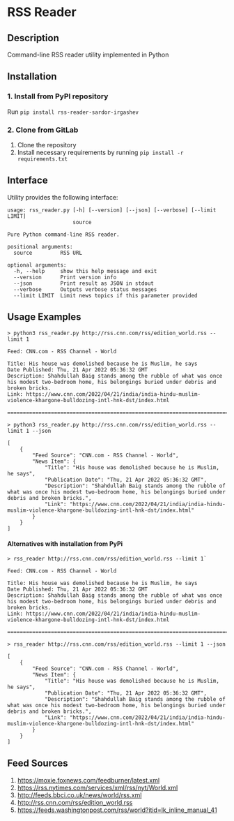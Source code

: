 # RSS Reader

## Description

Command-line RSS reader utility implemented in Python

## Installation

### 1. Install from PyPI repository

Run ```pip install rss-reader-sardor-irgashev```

### 2. Clone from GitLab

1. Clone the repository
2. Install necessary requirements by running ```pip install -r requirements.txt```

## Interface

Utility provides the following interface:

```shell
usage: rss_reader.py [-h] [--version] [--json] [--verbose] [--limit LIMIT]
                     source

Pure Python command-line RSS reader.

positional arguments:
  source         RSS URL

optional arguments:
  -h, --help     show this help message and exit
  --version      Print version info
  --json         Print result as JSON in stdout
  --verbose      Outputs verbose status messages
  --limit LIMIT  Limit news topics if this parameter provided
```

## Usage Examples

```
> python3 rss_reader.py http://rss.cnn.com/rss/edition_world.rss --limit 1
```

```shell
Feed: CNN.com - RSS Channel - World

Title: His house was demolished because he is Muslim, he says
Date Published: Thu, 21 Apr 2022 05:36:32 GMT
Description: Shahdullah Baig stands among the rubble of what was once his modest two-bedroom home, his belongings buried under debris and broken bricks.
Link: https://www.cnn.com/2022/04/21/india/india-hindu-muslim-violence-khargone-bulldozing-intl-hnk-dst/index.html

====================================================================================

```

```
> python3 rss_reader.py http://rss.cnn.com/rss/edition_world.rss --limit 1 --json
```

```shell
[
    {
        "Feed Source": "CNN.com - RSS Channel - World",
        "News Item": {
            "Title": "His house was demolished because he is Muslim, he says",
            "Publication Date": "Thu, 21 Apr 2022 05:36:32 GMT",
            "Description": "Shahdullah Baig stands among the rubble of what was once his modest two-bedroom home, his belongings buried under debris and broken bricks.",
            "Link": "https://www.cnn.com/2022/04/21/india/india-hindu-muslim-violence-khargone-bulldozing-intl-hnk-dst/index.html"
        }
    }
]
```

#### Alternatives with installation from PyPi

```
> rss_reader http://rss.cnn.com/rss/edition_world.rss --limit 1`
```

```shell
Feed: CNN.com - RSS Channel - World

Title: His house was demolished because he is Muslim, he says
Date Published: Thu, 21 Apr 2022 05:36:32 GMT
Description: Shahdullah Baig stands among the rubble of what was once his modest two-bedroom home, his belongings buried under debris and broken bricks.
Link: https://www.cnn.com/2022/04/21/india/india-hindu-muslim-violence-khargone-bulldozing-intl-hnk-dst/index.html

====================================================================================

```

```
> rss_reader http://rss.cnn.com/rss/edition_world.rss --limit 1 --json
```

```shell
[
    {
        "Feed Source": "CNN.com - RSS Channel - World",
        "News Item": {
            "Title": "His house was demolished because he is Muslim, he says",
            "Publication Date": "Thu, 21 Apr 2022 05:36:32 GMT",
            "Description": "Shahdullah Baig stands among the rubble of what was once his modest two-bedroom home, his belongings buried under debris and broken bricks.",
            "Link": "https://www.cnn.com/2022/04/21/india/india-hindu-muslim-violence-khargone-bulldozing-intl-hnk-dst/index.html"
        }
    }
]
```

## Feed Sources

1. https://moxie.foxnews.com/feedburner/latest.xml
2. https://rss.nytimes.com/services/xml/rss/nyt/World.xml
3. http://feeds.bbci.co.uk/news/world/rss.xml
4. http://rss.cnn.com/rss/edition_world.rss
5. https://feeds.washingtonpost.com/rss/world?itid=lk_inline_manual_41


